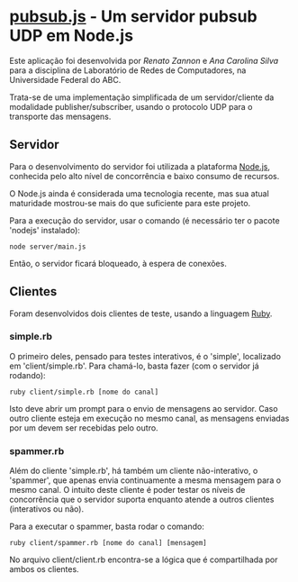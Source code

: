 [pubsub.js](http://github.com/riccieri/pubsub.js) - Um servidor pubsub UDP em Node.js
=====================================================================================

Este aplicação foi desenvolvida por *Renato Zannon* e *Ana Carolina Silva* para a
disciplina de Laboratório de Redes de Computadores, na Universidade Federal do
ABC.

Trata-se de uma implementação simplificada de um servidor/cliente da
modalidade publisher/subscriber, usando o protocolo UDP para o transporte das
mensagens.

Servidor
--------

Para o desenvolvimento do servidor foi utilizada a plataforma
[Node.js](http://nodejs.org), conhecida pelo alto nível de concorrência e
baixo consumo de recursos.

O Node.js ainda é considerada uma tecnologia recente, mas sua atual maturidade
mostrou-se mais do que suficiente para este projeto.

Para a execução do servidor, usar o comando (é necessário ter o pacote
'nodejs' instalado):

    node server/main.js

Então, o servidor ficará bloqueado, à espera de conexões.

Clientes
--------

Foram desenvolvidos dois clientes de teste, usando a linguagem
[Ruby](http://www.ruby-lang.org).

### simple.rb ###

O primeiro deles, pensado para testes interativos, é o 'simple', localizado em
'client/simple.rb'. Para chamá-lo, basta fazer (com o servidor já rodando):

    ruby client/simple.rb [nome do canal]

Isto deve abrir um prompt para o envio de mensagens ao servidor. Caso outro
cliente esteja em execução no mesmo canal, as mensagens enviadas por um devem
ser recebidas pelo outro.

### spammer.rb ###

Além do cliente 'simple.rb', há também um cliente não-interativo, o 'spammer',
que apenas envia continuamente a mesma mensagem para o mesmo canal. O intuito
deste cliente é poder testar os níveis de concorrência que o servidor suporta
enquanto atende a outros clientes (interativos ou não).

Para a executar o spammer, basta rodar o comando:

    ruby client/spammer.rb [nome do canal] [mensagem]

No arquivo client/client.rb encontra-se a lógica que é compartilhada por ambos
os clientes.
